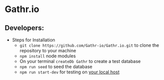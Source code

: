 # Gathr.io

## Developers:

- Steps for Installation
  - ```git clone https://github.com/Gathr-io/Gathr.io.git``` to clone the repository to your machine
  - ```npm install``` node modules
  - On your terminal ```createDb Gathr``` to create a test database
  - ```npm run seed``` to seed the database
  - ```npm run start-dev``` for testing on [your local host](http://localhost:8080)
